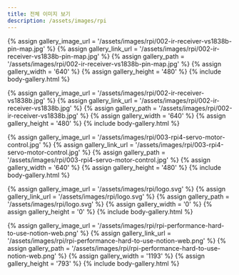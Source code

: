 ```yaml
---
title: 전체 이미지 보기
description: /assets/images/rpi
---
```




{% assign gallery_image_url = '/assets/images/rpi/002-ir-receiver-vs1838b-pin-map.jpg' %}
{% assign gallery_link_url = '/assets/images/rpi/002-ir-receiver-vs1838b-pin-map.jpg' %}
{% assign gallery_path = '/assets/images/rpi/002-ir-receiver-vs1838b-pin-map.jpg' %}
{% assign gallery_width = '640'  %}
{% assign gallery_height = '480'  %}
{% include body-gallery.html %}

{% assign gallery_image_url = '/assets/images/rpi/002-ir-receiver-vs1838b.jpg' %}
{% assign gallery_link_url = '/assets/images/rpi/002-ir-receiver-vs1838b.jpg' %}
{% assign gallery_path = '/assets/images/rpi/002-ir-receiver-vs1838b.jpg' %}
{% assign gallery_width = '640'  %}
{% assign gallery_height = '480'  %}
{% include body-gallery.html %}

{% assign gallery_image_url = '/assets/images/rpi/003-rpi4-servo-motor-control.jpg' %}
{% assign gallery_link_url = '/assets/images/rpi/003-rpi4-servo-motor-control.jpg' %}
{% assign gallery_path = '/assets/images/rpi/003-rpi4-servo-motor-control.jpg' %}
{% assign gallery_width = '640'  %}
{% assign gallery_height = '480'  %}
{% include body-gallery.html %}

{% assign gallery_image_url = '/assets/images/rpi/logo.svg' %}
{% assign gallery_link_url = '/assets/images/rpi/logo.svg' %}
{% assign gallery_path = '/assets/images/rpi/logo.svg' %}
{% assign gallery_width = '0'  %}
{% assign gallery_height = '0'  %}
{% include body-gallery.html %}

{% assign gallery_image_url = '/assets/images/rpi/rpi-performance-hard-to-use-notion-web.png' %}
{% assign gallery_link_url = '/assets/images/rpi/rpi-performance-hard-to-use-notion-web.png' %}
{% assign gallery_path = '/assets/images/rpi/rpi-performance-hard-to-use-notion-web.png' %}
{% assign gallery_width = '1193'  %}
{% assign gallery_height = '793'  %}
{% include body-gallery.html %}
